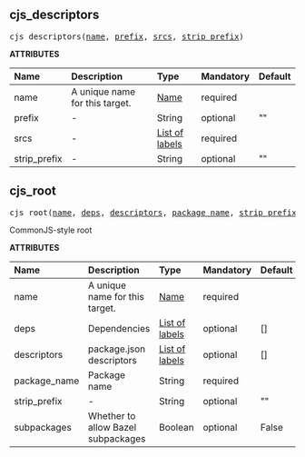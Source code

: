 <!-- Generated with Stardoc: http://skydoc.bazel.build -->

<a id="#cjs_descriptors"></a>

## cjs_descriptors

<pre>
cjs_descriptors(<a href="#cjs_descriptors-name">name</a>, <a href="#cjs_descriptors-prefix">prefix</a>, <a href="#cjs_descriptors-srcs">srcs</a>, <a href="#cjs_descriptors-strip_prefix">strip_prefix</a>)
</pre>

**ATTRIBUTES**

| Name                                                  | Description                    | Type                                                                        | Mandatory | Default |
| :---------------------------------------------------- | :----------------------------- | :-------------------------------------------------------------------------- | :-------- | :------ |
| <a id="cjs_descriptors-name"></a>name                 | A unique name for this target. | <a href="https://bazel.build/docs/build-ref.html#name">Name</a>             | required  |         |
| <a id="cjs_descriptors-prefix"></a>prefix             | -                              | String                                                                      | optional  | ""      |
| <a id="cjs_descriptors-srcs"></a>srcs                 | -                              | <a href="https://bazel.build/docs/build-ref.html#labels">List of labels</a> | required  |         |
| <a id="cjs_descriptors-strip_prefix"></a>strip_prefix | -                              | String                                                                      | optional  | ""      |

<a id="#cjs_root"></a>

## cjs_root

<pre>
cjs_root(<a href="#cjs_root-name">name</a>, <a href="#cjs_root-deps">deps</a>, <a href="#cjs_root-descriptors">descriptors</a>, <a href="#cjs_root-package_name">package_name</a>, <a href="#cjs_root-strip_prefix">strip_prefix</a>, <a href="#cjs_root-subpackages">subpackages</a>)
</pre>

CommonJS-style root

**ATTRIBUTES**

| Name                                           | Description                        | Type                                                                        | Mandatory | Default |
| :--------------------------------------------- | :--------------------------------- | :-------------------------------------------------------------------------- | :-------- | :------ |
| <a id="cjs_root-name"></a>name                 | A unique name for this target.     | <a href="https://bazel.build/docs/build-ref.html#name">Name</a>             | required  |         |
| <a id="cjs_root-deps"></a>deps                 | Dependencies                       | <a href="https://bazel.build/docs/build-ref.html#labels">List of labels</a> | optional  | []      |
| <a id="cjs_root-descriptors"></a>descriptors   | package.json descriptors           | <a href="https://bazel.build/docs/build-ref.html#labels">List of labels</a> | optional  | []      |
| <a id="cjs_root-package_name"></a>package_name | Package name                       | String                                                                      | required  |         |
| <a id="cjs_root-strip_prefix"></a>strip_prefix | -                                  | String                                                                      | optional  | ""      |
| <a id="cjs_root-subpackages"></a>subpackages   | Whether to allow Bazel subpackages | Boolean                                                                     | optional  | False   |
